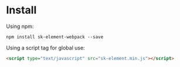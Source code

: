 # Install
Using npm:
```shell
npm install sk-element-webpack --save
```

Using a script tag for global use:

```html
<script type="text/javascript" src="sk-element.min.js"></script>
```

